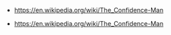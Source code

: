 - https://en.wikipedia.org/wiki/The_Confidence-Man

- https://en.wikipedia.org/wiki/The_Confidence-Man
